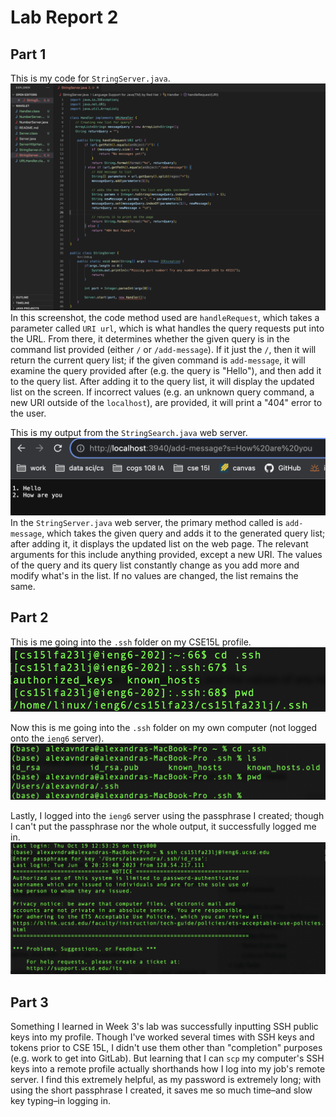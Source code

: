 # Lab Report 2
## Part 1
This is my code for `StringServer.java`. ![Code for `StringServer.java`](lab2-assets/string-server-entire-code.png)
In this screenshot, the code method used are `handleRequest`, which takes a parameter called `URI url`, which is what handles the query requests put into the URL. From there, it determines whether the given query is in the command list provided (either `/` or `/add-message`). If it just the `/`, then it will return the current query list; if the given command is `add-message`, it will examine the query provided after (e.g. the query is "Hello"), and then add it to the query list. After adding it to the query list, it will display the updated list on the screen. If incorrect values (e.g. an unknown query command, a new URI outside of the `localhost`), are provided, it will print a "404" error to the user.

This is my output from the `StringSearch.java` web server. ![Output from `StringServer.java`](lab2-assets/string-server-output.png)
In the `StringServer.java` web server, the primary method called is `add-message`, which takes the given query and adds it to the generated query list; after adding it, it displays the updated list on the web page. The relevant arguments for this include anything provided, except a new URI. The values of the query and its query list constantly change as you add more and modify what's in the list. If no values are changed, the list remains the same.

## Part 2
This is me going into the `.ssh` folder on my CSE15L profile. ![Location of SSH keys on my CSE15L profile](lab2-assets/on-remote.png)

Now this is me going into the `.ssh` folder on my own computer (not logged onto the `ieng6` server). ![Location of SSH keys on my own computer](lab2-assets/on-desktop.png)

Lastly, I logged into the `ieng6` server using the passphrase I created; though I can't put the passphrase nor the whole output, it successfully logged me in. ![Logging into the SSH tunnel with passphrase](lab2-assets/going-into-ssh.png)

## Part 3
Something I learned in Week 3's lab was successfully inputting SSH public keys into my profile. Though I've worked several times with SSH keys and tokens prior to CSE 15L, I didn't use them other than "completion" purposes (e.g. work to get into GitLab). But learning that I can `scp` my computer's SSH keys into a remote profile actually shorthands how I log into my job's remote server. I find this extremely helpful, as my password is extremely long; with using the short passphrase I created, it saves me so much time–and slow key typing–in logging in.
